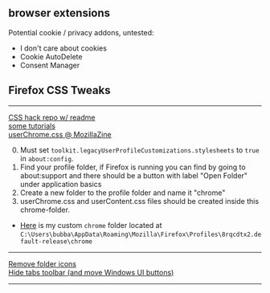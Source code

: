 ## browser extensions

Potential cookie / privacy addons, untested:
- I don't care about cookies
- Cookie AutoDelete
- Consent Manager

## Firefox CSS Tweaks

---

[CSS hack repo w/ readme](https://github.com/MrOtherGuy/firefox-csshacks) \
[some tutorials](http://forums.mozillazine.org/viewtopic.php?p=3519925#p3519925) \
[userChrome.css @ MozillaZine](http://kb.mozillazine.org/UserChrome.css)

0. Must set `toolkit.legacyUserProfileCustomizations.stylesheets` to `true` in `about:config`.
1. Find your profile folder, if Firefox is running you can find by going to about:support and there should be a button with label "Open Folder" under application basics
2. Create a new folder to the profile folder and name it "chrome"
3. userChrome.css and userContent.css files should be created inside this chrome-folder.

- [Here](assets/firefox_customization/chrome/) is my custom `chrome` folder located at `C:\Users\bubba\AppData\Roaming\Mozilla\Firefox\Profiles\8rqcdtx2.default-release\chrome`


---

[Remove folder icons](https://support.mozilla.org/en-US/questions/1226362) \
[Hide tabs toolbar (and move Windows UI buttons)](https://github.com/piroor/treestyletab/wiki/Code-snippets-for-custom-style-rules#hide-horizontal-tabs-at-the-top-of-the-window-1349-1672-2147)

---